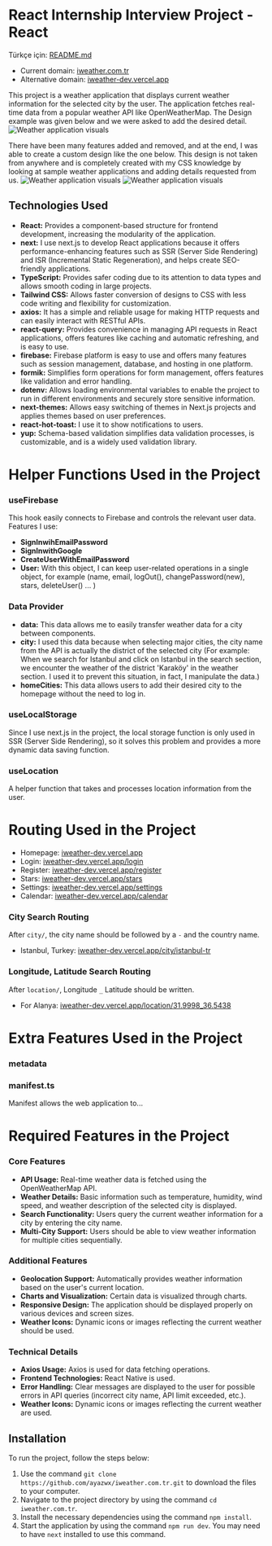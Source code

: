 # **React Internship Interview Project - React**
Türkçe için: [README.md](README.md)
- Current domain: [iweather.com.tr](https://iweather.com.tr)
- Alternative domain: [iweather-dev.vercel.app](https://iweather-dev.vercel.app)



This project is a weather application that displays current weather information for the selected city by the user. The application fetches real-time data from a popular weather API like OpenWeatherMap. The Design example was given below and we were asked to add the desired detail.
![Weather application visuals](public/readme/ss.png)

There have been many features added and removed, and at the end, I was able to create a custom design like the one below. This design is not taken from anywhere and is completely created with my CSS knowledge by looking at sample weather applications and adding details requested from us.
![Weather application visuals](public/readme/s1.png)
![Weather application visuals](public/readme/s2.png)


## Technologies Used
- **React:** Provides a component-based structure for frontend development, increasing the modularity of the application.
- **next:** I use next.js to develop React applications because it offers performance-enhancing features such as SSR (Server Side Rendering) and ISR (Incremental Static Regeneration), and helps create SEO-friendly applications.
- **TypeScript:** Provides safer coding due to its attention to data types and allows smooth coding in large projects.
- **Tailwind CSS:** Allows faster conversion of designs to CSS with less code writing and flexibility for customization.
- **axios:** It has a simple and reliable usage for making HTTP requests and can easily interact with RESTful APIs.
- **react-query:** Provides convenience in managing API requests in React applications, offers features like caching and automatic refreshing, and is easy to use.
- **firebase:** Firebase platform is easy to use and offers many features such as session management, database, and hosting in one platform.
- **formik:** Simplifies form operations for form management, offers features like validation and error handling.
- **dotenv:** Allows loading environmental variables to enable the project to run in different environments and securely store sensitive information.
- **next-themes:** Allows easy switching of themes in Next.js projects and applies themes based on user preferences.
- **react-hot-toast:** I use it to show notifications to users.
- **yup:** Schema-based validation simplifies data validation processes, is customizable, and is a widely used validation library.

# **Helper Functions Used in the Project**
### useFirebase
This hook easily connects to Firebase and controls the relevant user data. Features I use:
- **SignInwihEmailPassword**
- **SignInwithGoogle**
- **CreateUserWithEmailPassword**
- **User:** With this object, I can keep user-related operations in a single object, for example (name, email, logOut(), changePassword(new), stars, deleteUser() ... )

### Data Provider
- **data:** This data allows me to easily transfer weather data for a city between components.
- **city:** I used this data because when selecting major cities, the city name from the API is actually the district of the selected city (For example: When we search for Istanbul and click on Istanbul in the search section, we encounter the weather of the district 'Karaköy' in the weather section. I used it to prevent this situation, in fact, I manipulate the data.)
- **homeCities:** This data allows users to add their desired city to the homepage without the need to log in.

### useLocalStorage
Since I use next.js in the project, the local storage function is only used in SSR (Server Side Rendering), so it solves this problem and provides a more dynamic data saving function.

### useLocation
A helper function that takes and processes location information from the user.

# **Routing Used in the Project**
- Homepage: [iweather-dev.vercel.app](https://iweather-dev.vercel.app)
- Login: [iweather-dev.vercel.app/login](https://iweather-dev.vercel.app/login)
- Register: [iweather-dev.vercel.app/register](https://iweather-dev.vercel.app/register)
- Stars: [iweather-dev.vercel.app/stars](https://iweather-dev.vercel.app/stars)
- Settings: [iweather-dev.vercel.app/settings](https://iweather-dev.vercel.app/settings)
- Calendar: [iweather-dev.vercel.app/calendar](https://iweather-dev.vercel.app/calendar)

### City Search Routing
After `city/`, the city name should be followed by a `-` and the country name.
- Istanbul, Turkey: [iweather-dev.vercel.app/city/istanbul-tr](https://iweather-dev.vercel.app/city/istanbul-tr)

### Longitude, Latitude Search Routing
After `location/`, Longitude `_` Latitude should be written.
- For Alanya: [iweather-dev.vercel.app/location/31.9998_36.5438](https://iweather-dev.vercel.app/city/31.9998_36.5438)


# **Extra Features Used in the Project**
### metadata

### manifest.ts
Manifest allows the web application to...

# **Required Features in the Project**

### Core Features

- **API Usage:** Real-time weather data is fetched using the OpenWeatherMap API.
- **Weather Details:** Basic information such as temperature, humidity, wind speed, and weather description of the selected city is displayed.
- **Search Functionality:** Users query the current weather information for a city by entering the city name.
- **Multi-City Support:** Users should be able to view weather information for multiple cities sequentially.

### Additional Features

- **Geolocation Support:** Automatically provides weather information based on the user's current location.
- **Charts and Visualization:** Certain data is visualized through charts.
- **Responsive Design:** The application should be displayed properly on various devices and screen sizes.
- **Weather Icons:** Dynamic icons or images reflecting the current weather should be used.

### Technical Details

- **Axios Usage:** Axios is used for data fetching operations.
- **Frontend Technologies:** React Native is used.
- **Error Handling:** Clear messages are displayed to the user for possible errors in API queries (incorrect city name, API limit exceeded, etc.).
- **Weather Icons:** Dynamic icons or images reflecting the current weather are used.

## Installation

To run the project, follow the steps below:
1. Use the command `git clone https://github.com/ayazwx/iweather.com.tr.git` to download the files to your computer.
2. Navigate to the project directory by using the command `cd iweather.com.tr`.
3. Install the necessary dependencies using the command `npm install`.
4. Start the application by using the command `npm run dev`. You may need to have `next` installed to use this command.

